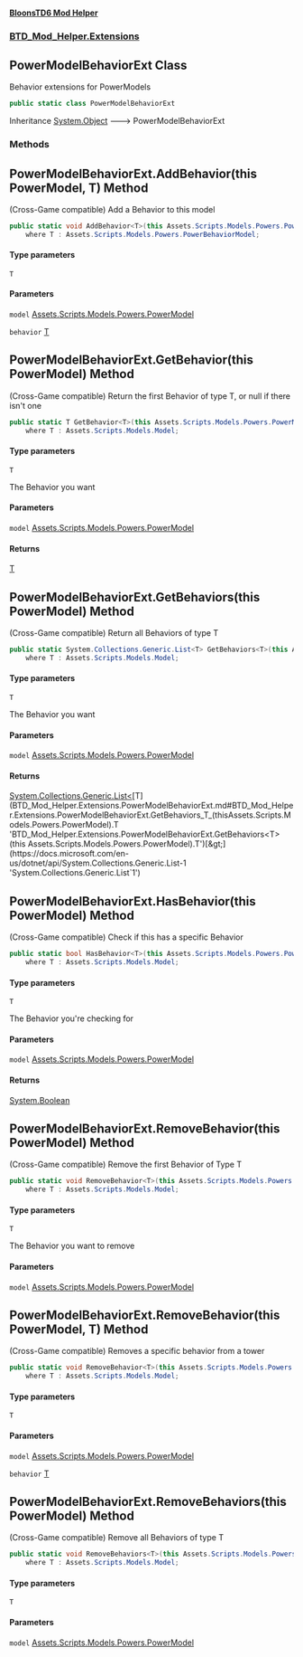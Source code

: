#### [BloonsTD6 Mod Helper](index.md 'index')
### [BTD_Mod_Helper.Extensions](index.md#BTD_Mod_Helper.Extensions 'BTD_Mod_Helper.Extensions')

## PowerModelBehaviorExt Class

Behavior extensions for PowerModels

```csharp
public static class PowerModelBehaviorExt
```

Inheritance [System.Object](https://docs.microsoft.com/en-us/dotnet/api/System.Object 'System.Object') &#129106; PowerModelBehaviorExt
### Methods

<a name='BTD_Mod_Helper.Extensions.PowerModelBehaviorExt.AddBehavior_T_(thisAssets.Scripts.Models.Powers.PowerModel,T)'></a>

## PowerModelBehaviorExt.AddBehavior<T>(this PowerModel, T) Method

(Cross-Game compatible) Add a Behavior to this model

```csharp
public static void AddBehavior<T>(this Assets.Scripts.Models.Powers.PowerModel model, T behavior)
    where T : Assets.Scripts.Models.Powers.PowerBehaviorModel;
```
#### Type parameters

<a name='BTD_Mod_Helper.Extensions.PowerModelBehaviorExt.AddBehavior_T_(thisAssets.Scripts.Models.Powers.PowerModel,T).T'></a>

`T`
#### Parameters

<a name='BTD_Mod_Helper.Extensions.PowerModelBehaviorExt.AddBehavior_T_(thisAssets.Scripts.Models.Powers.PowerModel,T).model'></a>

`model` [Assets.Scripts.Models.Powers.PowerModel](https://docs.microsoft.com/en-us/dotnet/api/Assets.Scripts.Models.Powers.PowerModel 'Assets.Scripts.Models.Powers.PowerModel')

<a name='BTD_Mod_Helper.Extensions.PowerModelBehaviorExt.AddBehavior_T_(thisAssets.Scripts.Models.Powers.PowerModel,T).behavior'></a>

`behavior` [T](BTD_Mod_Helper.Extensions.PowerModelBehaviorExt.md#BTD_Mod_Helper.Extensions.PowerModelBehaviorExt.AddBehavior_T_(thisAssets.Scripts.Models.Powers.PowerModel,T).T 'BTD_Mod_Helper.Extensions.PowerModelBehaviorExt.AddBehavior<T>(this Assets.Scripts.Models.Powers.PowerModel, T).T')

<a name='BTD_Mod_Helper.Extensions.PowerModelBehaviorExt.GetBehavior_T_(thisAssets.Scripts.Models.Powers.PowerModel)'></a>

## PowerModelBehaviorExt.GetBehavior<T>(this PowerModel) Method

(Cross-Game compatible) Return the first Behavior of type T, or null if there isn't one

```csharp
public static T GetBehavior<T>(this Assets.Scripts.Models.Powers.PowerModel model)
    where T : Assets.Scripts.Models.Model;
```
#### Type parameters

<a name='BTD_Mod_Helper.Extensions.PowerModelBehaviorExt.GetBehavior_T_(thisAssets.Scripts.Models.Powers.PowerModel).T'></a>

`T`

The Behavior you want
#### Parameters

<a name='BTD_Mod_Helper.Extensions.PowerModelBehaviorExt.GetBehavior_T_(thisAssets.Scripts.Models.Powers.PowerModel).model'></a>

`model` [Assets.Scripts.Models.Powers.PowerModel](https://docs.microsoft.com/en-us/dotnet/api/Assets.Scripts.Models.Powers.PowerModel 'Assets.Scripts.Models.Powers.PowerModel')

#### Returns
[T](BTD_Mod_Helper.Extensions.PowerModelBehaviorExt.md#BTD_Mod_Helper.Extensions.PowerModelBehaviorExt.GetBehavior_T_(thisAssets.Scripts.Models.Powers.PowerModel).T 'BTD_Mod_Helper.Extensions.PowerModelBehaviorExt.GetBehavior<T>(this Assets.Scripts.Models.Powers.PowerModel).T')

<a name='BTD_Mod_Helper.Extensions.PowerModelBehaviorExt.GetBehaviors_T_(thisAssets.Scripts.Models.Powers.PowerModel)'></a>

## PowerModelBehaviorExt.GetBehaviors<T>(this PowerModel) Method

(Cross-Game compatible) Return all Behaviors of type T

```csharp
public static System.Collections.Generic.List<T> GetBehaviors<T>(this Assets.Scripts.Models.Powers.PowerModel model)
    where T : Assets.Scripts.Models.Model;
```
#### Type parameters

<a name='BTD_Mod_Helper.Extensions.PowerModelBehaviorExt.GetBehaviors_T_(thisAssets.Scripts.Models.Powers.PowerModel).T'></a>

`T`

The Behavior you want
#### Parameters

<a name='BTD_Mod_Helper.Extensions.PowerModelBehaviorExt.GetBehaviors_T_(thisAssets.Scripts.Models.Powers.PowerModel).model'></a>

`model` [Assets.Scripts.Models.Powers.PowerModel](https://docs.microsoft.com/en-us/dotnet/api/Assets.Scripts.Models.Powers.PowerModel 'Assets.Scripts.Models.Powers.PowerModel')

#### Returns
[System.Collections.Generic.List&lt;](https://docs.microsoft.com/en-us/dotnet/api/System.Collections.Generic.List-1 'System.Collections.Generic.List`1')[T](BTD_Mod_Helper.Extensions.PowerModelBehaviorExt.md#BTD_Mod_Helper.Extensions.PowerModelBehaviorExt.GetBehaviors_T_(thisAssets.Scripts.Models.Powers.PowerModel).T 'BTD_Mod_Helper.Extensions.PowerModelBehaviorExt.GetBehaviors<T>(this Assets.Scripts.Models.Powers.PowerModel).T')[&gt;](https://docs.microsoft.com/en-us/dotnet/api/System.Collections.Generic.List-1 'System.Collections.Generic.List`1')

<a name='BTD_Mod_Helper.Extensions.PowerModelBehaviorExt.HasBehavior_T_(thisAssets.Scripts.Models.Powers.PowerModel)'></a>

## PowerModelBehaviorExt.HasBehavior<T>(this PowerModel) Method

(Cross-Game compatible) Check if this has a specific Behavior

```csharp
public static bool HasBehavior<T>(this Assets.Scripts.Models.Powers.PowerModel model)
    where T : Assets.Scripts.Models.Model;
```
#### Type parameters

<a name='BTD_Mod_Helper.Extensions.PowerModelBehaviorExt.HasBehavior_T_(thisAssets.Scripts.Models.Powers.PowerModel).T'></a>

`T`

The Behavior you're checking for
#### Parameters

<a name='BTD_Mod_Helper.Extensions.PowerModelBehaviorExt.HasBehavior_T_(thisAssets.Scripts.Models.Powers.PowerModel).model'></a>

`model` [Assets.Scripts.Models.Powers.PowerModel](https://docs.microsoft.com/en-us/dotnet/api/Assets.Scripts.Models.Powers.PowerModel 'Assets.Scripts.Models.Powers.PowerModel')

#### Returns
[System.Boolean](https://docs.microsoft.com/en-us/dotnet/api/System.Boolean 'System.Boolean')

<a name='BTD_Mod_Helper.Extensions.PowerModelBehaviorExt.RemoveBehavior_T_(thisAssets.Scripts.Models.Powers.PowerModel)'></a>

## PowerModelBehaviorExt.RemoveBehavior<T>(this PowerModel) Method

(Cross-Game compatible) Remove the first Behavior of Type T

```csharp
public static void RemoveBehavior<T>(this Assets.Scripts.Models.Powers.PowerModel model)
    where T : Assets.Scripts.Models.Model;
```
#### Type parameters

<a name='BTD_Mod_Helper.Extensions.PowerModelBehaviorExt.RemoveBehavior_T_(thisAssets.Scripts.Models.Powers.PowerModel).T'></a>

`T`

The Behavior you want to remove
#### Parameters

<a name='BTD_Mod_Helper.Extensions.PowerModelBehaviorExt.RemoveBehavior_T_(thisAssets.Scripts.Models.Powers.PowerModel).model'></a>

`model` [Assets.Scripts.Models.Powers.PowerModel](https://docs.microsoft.com/en-us/dotnet/api/Assets.Scripts.Models.Powers.PowerModel 'Assets.Scripts.Models.Powers.PowerModel')

<a name='BTD_Mod_Helper.Extensions.PowerModelBehaviorExt.RemoveBehavior_T_(thisAssets.Scripts.Models.Powers.PowerModel,T)'></a>

## PowerModelBehaviorExt.RemoveBehavior<T>(this PowerModel, T) Method

(Cross-Game compatible) Removes a specific behavior from a tower

```csharp
public static void RemoveBehavior<T>(this Assets.Scripts.Models.Powers.PowerModel model, T behavior)
    where T : Assets.Scripts.Models.Model;
```
#### Type parameters

<a name='BTD_Mod_Helper.Extensions.PowerModelBehaviorExt.RemoveBehavior_T_(thisAssets.Scripts.Models.Powers.PowerModel,T).T'></a>

`T`
#### Parameters

<a name='BTD_Mod_Helper.Extensions.PowerModelBehaviorExt.RemoveBehavior_T_(thisAssets.Scripts.Models.Powers.PowerModel,T).model'></a>

`model` [Assets.Scripts.Models.Powers.PowerModel](https://docs.microsoft.com/en-us/dotnet/api/Assets.Scripts.Models.Powers.PowerModel 'Assets.Scripts.Models.Powers.PowerModel')

<a name='BTD_Mod_Helper.Extensions.PowerModelBehaviorExt.RemoveBehavior_T_(thisAssets.Scripts.Models.Powers.PowerModel,T).behavior'></a>

`behavior` [T](BTD_Mod_Helper.Extensions.PowerModelBehaviorExt.md#BTD_Mod_Helper.Extensions.PowerModelBehaviorExt.RemoveBehavior_T_(thisAssets.Scripts.Models.Powers.PowerModel,T).T 'BTD_Mod_Helper.Extensions.PowerModelBehaviorExt.RemoveBehavior<T>(this Assets.Scripts.Models.Powers.PowerModel, T).T')

<a name='BTD_Mod_Helper.Extensions.PowerModelBehaviorExt.RemoveBehaviors_T_(thisAssets.Scripts.Models.Powers.PowerModel)'></a>

## PowerModelBehaviorExt.RemoveBehaviors<T>(this PowerModel) Method

(Cross-Game compatible) Remove all Behaviors of type T

```csharp
public static void RemoveBehaviors<T>(this Assets.Scripts.Models.Powers.PowerModel model)
    where T : Assets.Scripts.Models.Model;
```
#### Type parameters

<a name='BTD_Mod_Helper.Extensions.PowerModelBehaviorExt.RemoveBehaviors_T_(thisAssets.Scripts.Models.Powers.PowerModel).T'></a>

`T`
#### Parameters

<a name='BTD_Mod_Helper.Extensions.PowerModelBehaviorExt.RemoveBehaviors_T_(thisAssets.Scripts.Models.Powers.PowerModel).model'></a>

`model` [Assets.Scripts.Models.Powers.PowerModel](https://docs.microsoft.com/en-us/dotnet/api/Assets.Scripts.Models.Powers.PowerModel 'Assets.Scripts.Models.Powers.PowerModel')